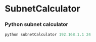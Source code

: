 # SubnetCalculator
### Python subnet calculator
```Python
python subnetCalculator 192.168.1.1 24
```
